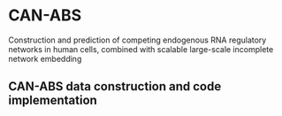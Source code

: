 # CAN-ABS
Construction and prediction of competing endogenous RNA regulatory networks in human cells, combined with scalable large-scale incomplete network embedding
## CAN-ABS data construction and code implementation
